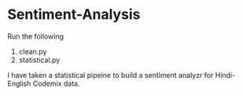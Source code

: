 # Sentiment-Analysis

Run the following

1. clean.py
2. statistical.py

I have taken a statistical pipeine to build a sentiment analyzr for Hindi-English Codemix data.
